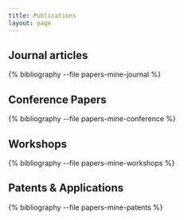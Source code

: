 ```yaml
---
title: Publications
layout: page
---
```


## Journal articles
{% bibliography --file papers-mine-journal %}

## Conference Papers
{% bibliography --file papers-mine-conference %}

## Workshops
{% bibliography --file papers-mine-workshops %}

## Patents & Applications
{% bibliography --file papers-mine-patents %}
